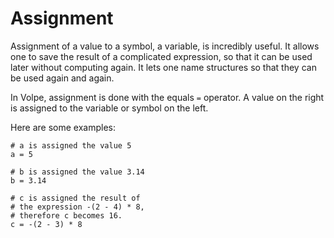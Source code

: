 # Assignment

Assignment of a value to a symbol, a variable, is incredibly useful.
It allows one to save the result of a complicated expression, so that
it can be used later without computing again. It lets one name structures
so that they can be used again and again.

In Volpe, assignment is done with the equals `=` operator.
A value on the right is assigned to the variable or symbol on the left.

Here are some examples:

```volpe
# a is assigned the value 5
a = 5

# b is assigned the value 3.14
b = 3.14

# c is assigned the result of
# the expression -(2 - 4) * 8,
# therefore c becomes 16.
c = -(2 - 3) * 8
```
